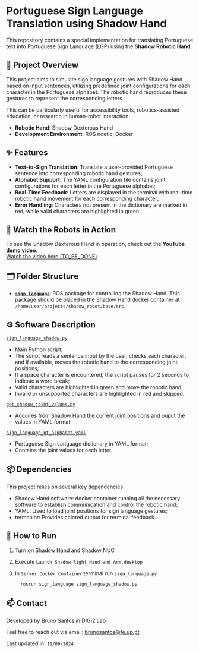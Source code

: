 # Portuguese Sign Language Translation using Shadow Hand

This repository contains a special implementation for translating Portuguese text into Portuguese Sign Language (LGP) using the **Shadow Robotic Hand**.

## 📌 Project Overview

This project aims to simulate sign language gestures with Shadow Hand based on input sentences, utilizing predefined joint configurations for each character in the Portuguese alphabet. The robotic hand reproduces these gestures to represent the corresponding letters.

This can be particularly useful for accessibility tools, robotics-assisted education, or research in human-robot interaction.

 - **Robotic Hand**: Shadow Dexterous Hand
 - **Development Environment**: ROS noetic, Docker

## ✨ Features

- **Text-to-Sign Translation**: Translate a user-provided Portuguese sentence into corresponding robotic hand gestures;
- **Alphabet Support**: The YAML configuration file contains joint configurations for each letter in the Portuguese alphabet;
- **Real-Time Feedback**: Letters are displayed in the terminal with real-time robotic hand movement for each corresponding character;
- **Error Handling**: Characters not present in the dictionary are marked in red, while valid characters are highlighted in green.


## 🎥 Watch the Robots in Action

 To see the Shadow Dexterous Hand in operation, check out the **YouTube demo video**:  
 [Watch the video here (TO_BE_DONE)](https://youtu.be/dQw4w9WgXcQ)


## 🗂️ Folder Structure
 - **[`sign_language`](sign_language)**: ROS package for controlling the Shadow Hand. This package should be placed in the Shadow Hand docker container at `/home/user/projects/shadow_robot/base/src`.


## ⚙️ Software Description

[`sign_language_shadow.py`](sign_language/src/sign_language_shadow.py)
  - Main Python script;
  - The script reads a sentence input by the user, checks each character, and if available, moves the robotic hand to the corresponding joint positions;
  - If a space character is encountered, the script pauses for 2 seconds to indicate a word break;
  - Valid characters are highlighted in green and move the robotic hand;
  - Invalid or unsupported characters are highlighted in red and skipped.

[`get_shadow_joint_values.py`](sign_language/scripts/get_shadow_joint_values.py)
  - Acquires from Shadow Hand the current joint positions and ouput the values in YAML format.

[`sign_language_pt_alphabet.yaml`](sign_language/config/sign_language_pt_alphabet.yaml)
  - Portuguese Sign Language dictionary in YAML format;
  - Contains the joint values for each letter.


## 📦 Dependencies

This project relies on several key dependencies:

  - Shadow Hand software: docker container running all the necessary software to establish communication and control the robotic hand;
  - YAML: Used to load joint positions for sign language gestures;
  - termcolor: Provides colored output for terminal feedback.


## 🚀 How to Run

1. Turn on Shadow Hand and Shadow NUC
   
2. Execute `Launch Shadow Right Hand and Arm.desktop`

3. In `Server Docker Container` terminal run `sign_language.py`
    ```bash
      rosrun sign_language sign_language_shadow.py
    ```


## 📫 Contact

Developed by Bruno Santos in DIGI2 Lab

Feel free to reach out via email: brunosantos@fe.up.pt

Last updated in: ``11/09/2024``
